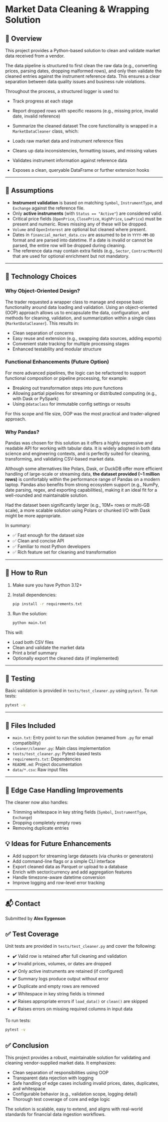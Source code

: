 # Market Data Cleaning & Wrapping Solution

## 🧾 Overview

This project provides a Python-based solution to clean and validate market data received from a vendor.

The data pipeline is structured to first clean the raw data (e.g., converting prices, parsing dates, dropping malformed rows),
and only then validate the cleaned entries against the instrument reference data. This ensures a clear separation between
data quality issues and business rule violations.

Throughout the process, a structured logger is used to:
- Track progress at each stage
- Report dropped rows with specific reasons (e.g., missing price, invalid date, invalid reference)
- Summarize the cleaned dataset The core functionality is wrapped in a `MarketDataCleaner` class, which:

- Loads raw market data and instrument reference files
- Cleans up data inconsistencies, formatting issues, and missing values
- Validates instrument information against reference data
- Exposes a clean, queryable DataFrame or further extension hooks

---

## 📌 Assumptions

- **Instrument validation** is based on matching `Symbol`, `InstrumentType`, and `Exchange` against the reference file.
- Only **active instruments** (with `Status == "Active"`) are considered valid.
- Critical price fields (`OpenPrice`, `ClosePrice`, `HighPrice`, `LowPrice`) must be present and numeric. Rows missing any of these will be dropped.
- `Volume` and `OpenInterest` are optional but cleaned where present.
- Dates in `financial_market_data.csv` are assumed to be in `YYYY-MM-DD` format and are parsed into datetime. If a date is invalid or cannot be parsed, the entire row will be dropped during cleaning.
- The reference data may contain extra fields (e.g., `Sector`, `ContractMonth`) that are used for optional enrichment but not mandatory.

---

## 🧠 Technology Choices

### Why Object-Oriented Design?
The trader requested a wrapper class to manage and expose basic functionality around data loading and validation. Using an object-oriented (OOP) approach allows us to encapsulate the data, configuration, and methods for cleaning, validation, and summarization within a single class (`MarketDataCleaner`). This results in:
- Clean separation of concerns
- Easy reuse and extension (e.g., swapping data sources, adding exports)
- Convenient state tracking for multiple processing stages
- Enhanced testability and modular structure

### Functional Enhancements (Future Option)
For more advanced pipelines, the logic can be refactored to support functional composition or pipeline processing, for example:
- Breaking out transformation steps into pure functions
- Allowing partial pipelines for streaming or distributed computing (e.g., with Dask or PySpark)
- Using `@dataclass` for immutable config settings or results

For this scope and file size, OOP was the most practical and trader-aligned approach.



### Why Pandas?

Pandas was chosen for this solution as it offers a highly expressive and readable API for working with tabular data. It is widely adopted in both data science and engineering contexts, and is perfectly suited for cleaning, transforming, and validating CSV-based market data.

Although some alternatives like Polars, Dask, or DuckDB offer more efficient handling of large-scale or streaming data, **the dataset provided (~1 million rows)** is comfortably within the performance range of Pandas on a modern laptop. Pandas also benefits from strong ecosystem support (e.g., NumPy, date parsing, regex, and exporting capabilities), making it an ideal fit for a well-rounded and maintainable solution.

Had the dataset been significantly larger (e.g., 10M+ rows or multi-GB scale), a more scalable solution using Polars or chunked I/O with Dask might be more appropriate.

In summary:
- ✅ Fast enough for the dataset size
- ✅ Clean and concise API
- ✅ Familiar to most Python developers
- ✅ Rich feature set for cleaning and transformation

---

## 🚀 How to Run

1. Make sure you have Python 3.12+
2. Install dependencies:
   ```bash
   pip install -r requirements.txt
   ```

3. Run the solution:
   ```bash
   python main.txt
   ```

This will:
- Load both CSV files
- Clean and validate the market data
- Print a brief summary
- Optionally export the cleaned data (if implemented)

---

## 🧪 Testing

Basic validation is provided in `tests/test_cleaner.py` using `pytest`. To run tests:

```bash
pytest -v
```

---

## 📁 Files Included

- `main.txt`: Entry point to run the solution (renamed from `.py` for email compatibility)
- `cleaner/cleaner.py`: Main class implementation
- `tests/test_cleaner.py`: Pytest-based tests
- `requirements.txt`: Dependencies
- `README.md`: Project documentation
- `data/*.csv`: Raw input files

---

## 🧩 Edge Case Handling Improvements

The cleaner now also handles:
- Trimming whitespace in key string fields (`Symbol`, `InstrumentType`, `Exchange`)
- Dropping completely empty rows
- Removing duplicate entries

## 💡 Ideas for Future Enhancements

- Add support for streaming large datasets (via chunks or generators)
- Add command-line flags or a simple CLI interface
- Export cleaned data as Parquet or upload to a database
- Enrich with sector/currency and add aggregation features
- Handle timezone-aware datetime conversion
- Improve logging and row-level error tracking

---

## 📬 Contact

Submitted by **Alex Eygenson**


## ✅ Test Coverage

Unit tests are provided in `tests/test_cleaner.py` and cover the following:

- ✔️ Valid row is retained after full cleaning and validation
- ✔️ Invalid prices, volumes, or dates are dropped
- ✔️ Only active instruments are retained (if configured)
- ✔️ Summary logs produce output without error
- ✔️ Duplicate and empty rows are removed
- ✔️ Whitespace in key string fields is trimmed
- ✔️ Raises appropriate errors if `load_data()` or `clean()` are skipped
- ✔️ Raises errors on missing required columns in input data

To run tests:
```bash
pytest -v
```

## ✅ Conclusion

This project provides a robust, maintainable solution for validating and cleaning vendor-supplied market data. It emphasizes:

- Clean separation of responsibilities using OOP
- Transparent data rejection with logging
- Safe handling of edge cases including invalid prices, dates, duplicates, and whitespace
- Configurable behavior (e.g., validation scope, logging detail)
- Thorough test coverage of core and edge logic

The solution is scalable, easy to extend, and aligns with real-world standards for financial data ingestion workflows.